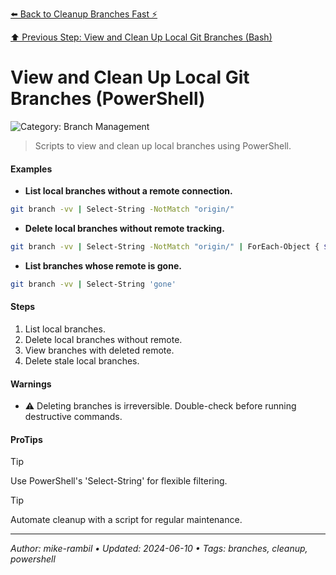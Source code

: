 [⬅️ Back to Cleanup Branches Fast ⚡](./cleanup-branches-fast.md)

[⬆️ Previous Step: View and Clean Up Local Git Branches (Bash)](./view-and-clean-up-local-git-branches-bash.md)

# View and Clean Up Local Git Branches (PowerShell)


![Category: Branch Management](https://img.shields.io/badge/Category-Branch%20Management-blue)
> Scripts to view and clean up local branches using PowerShell.


#### Examples
- **List local branches without a remote connection.**


```sh
git branch -vv | Select-String -NotMatch "origin/"
```
- **Delete local branches without remote tracking.**


```sh
git branch -vv | Select-String -NotMatch "origin/" | ForEach-Object { $branch = ($_ -split "\s+")[1]; git branch -D $branch }
```
- **List branches whose remote is gone.**


```sh
git branch -vv | Select-String 'gone'
```


#### Steps
1. List local branches.
2. Delete local branches without remote.
3. View branches with deleted remote.
4. Delete stale local branches.


#### Warnings
- ⚠️ Deleting branches is irreversible. Double-check before running destructive commands.


#### ProTips
> [!TIP]
> Use PowerShell's 'Select-String' for flexible filtering.

> [!TIP]
> Automate cleanup with a script for regular maintenance.



---

_Author: mike-rambil • Updated: 2024-06-10 • Tags: branches, cleanup, powershell_

